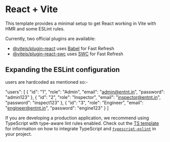 # React + Vite

This template provides a minimal setup to get React working in Vite with HMR and some ESLint rules.

Currently, two official plugins are available:

- [@vitejs/plugin-react](https://github.com/vitejs/vite-plugin-react/blob/main/packages/plugin-react) uses [Babel](https://babeljs.io/) for Fast Refresh
- [@vitejs/plugin-react-swc](https://github.com/vitejs/vite-plugin-react/blob/main/packages/plugin-react-swc) uses [SWC](https://swc.rs/) for Fast Refresh

## Expanding the ESLint configuration

users are hardcoded as mentioned so:-

"users": [
{ "id": "1", "role": "Admin", "email": "admin@entnt.in", "password": "admin123" },
{ "id": "2", "role": "Inspector", "email": "inspector@entnt.in", "password": "inspect123" },
{ "id": "3", "role": "Engineer", "email": "engineer@entnt.in", "password": "engine123" }
]



If you are developing a production application, we recommend using TypeScript with type-aware lint rules enabled. Check out the [TS template](https://github.com/vitejs/vite/tree/main/packages/create-vite/template-react-ts) for information on how to integrate TypeScript and [`typescript-eslint`](https://typescript-eslint.io) in your project.
